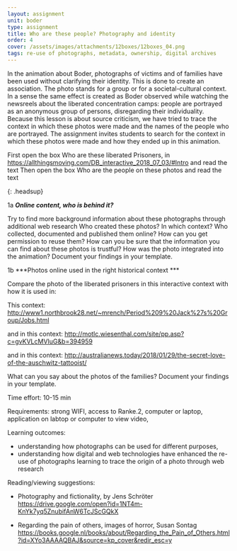 ```yaml
---
layout: assignment
unit: boder
type: assignment
title: Who are these people? Photography and identity 
order: 4 
cover: /assets/images/attachments/12boxes/12boxes_04.png
tags: re-use of photographs, metadata, ownership, digital archives 
---
```



In the animation about Boder, photographs of victims and of
families have been used without clarifying their identity. This is
done to create an association. The photo stands for a group or
for a societal-cultural context. In a sense the same effect is
created as Boder observed while watching the newsreels about
the liberated concentration camps: people are portrayed 
as an anonymous group of persons, disregarding their
individuality. 
Because this lesson is about source criticism, we have tried to
trace the context in which these photos were made and the
names of the people who are portrayed. The assignment invites
students to search for the context in which these photos were
made and how they ended up in this animation. 


<!-- more -->



<!-- briefing-student -->


First open the box  Who are these liberated Prisoners, in https://allthingsmoving.com/DB_interactive_2018_07_03/#Intro and read the text
Then open the box Who are the people on these photos  and read the text

{: .headsup}



1a      ***Online content, who is behind it?***

Try to find more background information about these photographs through additional web research 
Who created these photos?
In which context?
Who collected, documented and published them online? 
How can you get permission to reuse them?
How can you be sure that the information you can find about these photos is trustful? 
How was the photo integrated into the animation? 
Document your findings in your template. 



1b      ***Photos online used in the right historical context ***

Compare the photo of the liberated prisoners in this interactive context with how it is used in:

This context: http://www1.northbrook28.net/~mrench/Period%209%20Jack%27s%20Group/Jobs.html
 
and in this context: http://motlc.wiesenthal.com/site/pp.asp?c=gvKVLcMVIuG&b=394959

and in this context: http://australianews.today/2018/01/29/the-secret-love-of-the-auschwitz-tattooist/ 

What can you say about the photos of the families? 
Document your findings in your template.       


<!-- briefing-teacher -->

Time effort: 10-15 min

Requirements:  strong WIFI, access to Ranke.2, computer or laptop,  application on labtop or computer to view video, 

Learning outcomes:
- understanding how photographs can be used for different purposes, 
- understanding how digital and web technologies have enhanced the re-use of photographs
learning to trace the origin of a photo through web research 


Reading/viewing  suggestions:
- Photography and fictionality, by Jens Schröter
https://drive.google.com/open?id=1NT4m-KnYk7yq5ZnubifAnW6TcJScGQkX

- Regarding the pain of others, images of horror, Susan Sontag 
https://books.google.nl/books/about/Regarding_the_Pain_of_Others.html?id=XYo3AAAAQBAJ&source=kp_cover&redir_esc=y 
